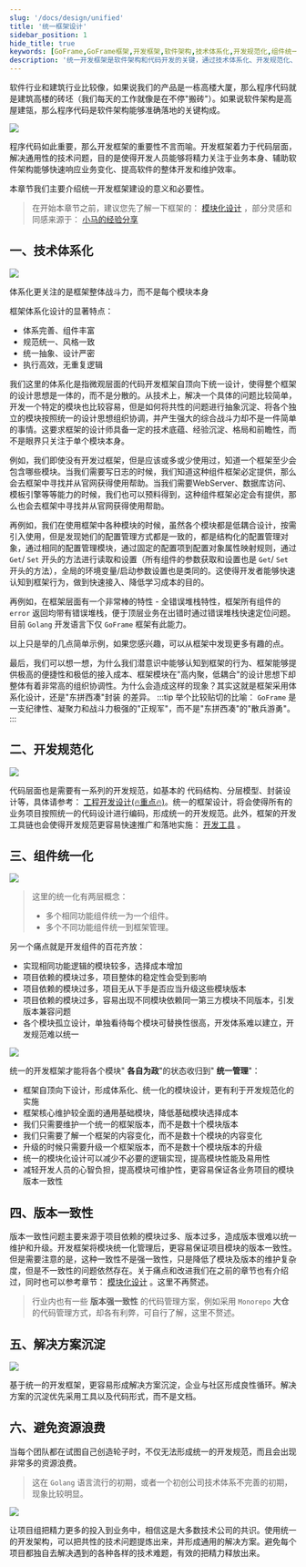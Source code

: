 ```yaml
---
slug: '/docs/design/unified'
title: '统一框架设计'
sidebar_position: 1
hide_title: true
keywords: [GoFrame,GoFrame框架,开发框架,软件架构,技术体系化,开发规范化,组件统一化,版本一致性,解决方案沉淀,资源浪费避免]
description: '统一开发框架是软件架构和代码开发的关键，通过技术体系化、开发规范化、组件统一化以及版本一致性，实现框架的高度协调和可维护性，避免资源浪费，帮助开发团队聚焦于业务本身。这种框架提供了高效的错误堆栈追踪能力，并具备强大的战斗力和凝聚力，为企业与社区的良性循环提供了基础。GoFrame框架实现了这些特性，是现代软件开发的重要工具。'
---
```


软件行业和建筑行业比较像，如果说我们的产品是一栋高楼大厦，那么程序代码就是建筑高楼的砖坯（我们每天的工作就像是在不停"搬砖"）。如果说软件架构是高屋建瓴，那么程序代码是软件架构能够准确落地的关键构成。

![](/markdown/8f8075c3f449ab501c9d25ce5050db52.png)

程序代码如此重要，那么开发框架的重要性不言而喻。开发框架着力于代码层面，解决通用性的技术问题，目的是使得开发人员能够将精力关注于业务本身、辅助软件架构能够快速响应业务变化、提高软件的整体开发和维护效率。

本章节我们主要介绍统一开发框架建设的意义和必要性。

> 在开始本章节之前，建议您先了解一下框架的： [模块化设计](模块化设计.md) ，部分灵感和同感来源于： [小马的经验分享](https://wiki.goframe.org/pages/viewpage.action?pageId=3673375)

## 一、技术体系化

![](/markdown/2b04e46ddf26d0d9233f84c9ba69c6f3.png)

体系化更关注的是框架整体战斗力，而不是每个模块本身

框架体系化设计的显著特点：

- 体系完善、组件丰富
- 规范统一、风格一致
- 统一抽象、设计严密
- 执行高效，无重复逻辑

我们这里的体系化是指微观层面的代码开发框架自顶向下统一设计，使得整个框架的设计思想是一体的，而不是分散的。从技术上，解决一个具体的问题比较简单，开发一个特定的模块也比较容易，但是如何将共性的问题进行抽象沉淀、将各个独立的模块按照统一的设计思想组织协调，并产生强大的综合战斗力却不是一件简单的事情。这要求框架的设计师具备一定的技术底蕴、经验沉淀、格局和前瞻性，而不是眼界只关注于单个模块本身。

例如，我们即使没有开发过框架，但是应该或多或少使用过，知道一个框架至少会包含哪些模块。当我们需要写日志的时候，我们知道这种组件框架必定提供，那么会去框架中寻找并从官网获得使用帮助。当我们需要WebServer、数据库访问、模板引擎等等能力的时候，我们也可以预料得到，这种组件框架必定会有提供，那么也会去框架中寻找并从官网获得使用帮助。

再例如，我们在使用框架中各种模块的时候，虽然各个模块都是低耦合设计，按需引入使用，但是发现她们的配置管理方式都是一致的，都是结构化的配置管理对象，通过相同的配置管理模块，通过固定的配置项到配置对象属性映射规则，通过 `Get`/ `Set` 开头的方法进行读取和设置（所有组件的参数获取和设置也是 `Get`/ `Set` 开头的方法），全局的环境变量/启动参数设置也是类同的。这使得开发者能够快速认知到框架行为，做到快速接入、降低学习成本的目的。

再例如，在框架层面有一个非常棒的特性 \- 全错误堆栈特性，框架所有组件的 `error` 返回均带有错误堆栈，便于顶层业务在出错时通过错误堆栈快速定位问题。目前 `Golang` 开发语言下仅 `GoFrame` 框架有此能力。

以上只是举的几点简单示例，如果您感兴趣，可以从框架中发现更多有趣的点。

最后，我们可以想一想，为什么我们潜意识中能够认知到框架的行为、框架能够提供极高的便捷性和极低的接入成本、框架模块在"高内聚，低耦合"的设计思想下却整体有着非常高的组织协调性。为什么会造成这样的现象？其实这就是框架采用体系化设计，还是"东拼西凑"封装 的差异。
:::tip
举个比较贴切的比喻： `GoFrame` 是一支纪律性、凝聚力和战斗力极强的"正规军"，而不是"东拼西凑"的"散兵游勇"。
:::
## 二、开发规范化

![](/markdown/5f76d7bd6d1a06dce9641fec0c497b77.png)

代码层面也是需要有一系列的开发规范，如基本的 代码结构、分层模型、封装设计等，具体请参考： [工程开发设计(🔥重点🔥)](工程开发设计/工程开发设计.md)。统一的框架设计，将会使得所有的业务项目按照统一的代码设计进行编码，形成统一的开发规范。此外，框架的开发工具链也会使得开发规范更容易快速推广和落地实施： [开发工具](../开发工具/开发工具.md) 。

## 三、组件统一化

![](/markdown/19cac91617dc457b461391e208b675b3.png)

> 这里的统一化有两层概念：
>
> - 多个相同功能组件统一为一个组件。
> - 多个不同功能组件统一到框架管理。

另一个痛点就是开发组件的百花齐放：

- 实现相同功能逻辑的模块较多，选择成本增加
- 项目依赖的模块过多，项目整体的稳定性会受到影响
- 项目依赖的模块过多，项目无从下手是否应当升级这些模块版本
- 项目依赖的模块过多，容易出现不同模块依赖同一第三方模块不同版本，引发版本兼容问题
- 各个模块孤立设计，单独看待每个模块可替换性很高，开发体系难以建立，开发规范难以统一

![](/markdown/1c16c5ec1bae23caaf9509673f782d0a.png)

统一的开发框架才能将各个模块" **各自为政**"的状态收归到" **统一管理**"：

- 框架自顶向下设计，形成体系化、统一化的模块设计，更有利于开发规范化的实施
- 框架核心维护较全面的通用基础模块，降低基础模块选择成本
- 我们只需要维护一个统一的框架版本，而不是数十个模块版本
- 我们只需要了解一个框架的内容变化，而不是数十个模块的内容变化
- 升级的时候只需要升级一个框架版本，而不是数十个模块版本的升级
- 统一的模块化设计可以减少不必要的逻辑实现，提高模块性能及易用性
- 减轻开发人员的心智负担，提高模块可维护性，更容易保证各业务项目的模块版本一致性

## 四、版本一致性

版本一致性问题主要来源于项目依赖的模块过多、版本过多，造成版本很难以统一维护和升级。开发框架将模块统一化管理后，更容易保证项目模块的版本一致性。但是需要注意的是，这种一致性不是强一致性，只是降低了模块及版本的维护复杂度，但是不一致性的问题依然存在。关于痛点和改进我们在之前的章节也有介绍过，同时也可以参考章节： [模块化设计](模块化设计.md) 。这里不再赘述。

> 行业内也有一些 **版本强一致性** 的代码管理方案，例如采用 `Monorepo` **大仓** 的代码管理方式，却各有利弊，可自行了解，这里不赘述。

## 五、解决方案沉淀

![](/markdown/642e90cfc4809a4f237073c7e80f25d5.png)

基于统一的开发框架，更容易形成解决方案沉淀，企业与社区形成良性循环。解决方案的沉淀优先采用工具以及代码形式，而不是文档。

## 六、避免资源浪费

当每个团队都在试图自己创造轮子时，不仅无法形成统一的开发规范，而且会出现非常多的资源浪费。

> 这在 `Golang` 语言流行的初期，或者一个初创公司技术体系不完善的初期，现象比较明显。

![](/markdown/fb5e4135a82ff9ca41c79db9a4c6b89c.jpeg)

让项目组把精力更多的投入到业务中，相信这是大多数技术公司的共识。使用统一的开发架构，可以把共性的技术问题提炼出来，并形成通用的解决方案。避免每个项目都独自去解决遇到的各种各样的技术难题，有效的把精力释放出来。